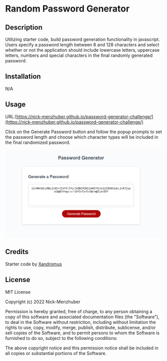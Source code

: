 # Random Password Generator 

## Description

Utilizing starter code, build password generation functionality in javascript. Users specify a password length between 8 and 128 characters and select whether or not the application should include lowercase letters, uppercase letters, numbers and special characters in the final randomly generated password.

## Installation

N/A

## Usage

URL:[https://nick-menzhuber.github.io/password-generator-challenge/](https://nick-menzhuber.github.io/password-generator-challenge/)

Click on the Generate Password button and follow the popup prompts to set the password length and choose which character types will be included in the final randomized password.

![Screenshot:](/assets/images/passgen.png)

## Credits

Starter code by [Xandromus](https://github.com/Xandromus)

## License

MIT License

Copyright (c) 2022 Nick-Menzhuber

Permission is hereby granted, free of charge, to any person obtaining a copy
of this software and associated documentation files (the "Software"), to deal
in the Software without restriction, including without limitation the rights
to use, copy, modify, merge, publish, distribute, sublicense, and/or sell
copies of the Software, and to permit persons to whom the Software is
furnished to do so, subject to the following conditions:

The above copyright notice and this permission notice shall be included in all
copies or substantial portions of the Software.
